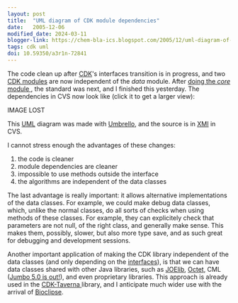 ```yaml
---
layout: post
title:  "UML diagram of CDK module dependencies"
date:   2005-12-06
modified_date: 2024-03-11
blogger-link: https://chem-bla-ics.blogspot.com/2005/12/uml-diagram-of-cdk-module-dependencies.html
tags: cdk uml
doi: 10.59350/a3r1n-72841
---
```


The code clean up after [CDK](http://cdk.sf.net/)'s interfaces transition is in progress, and two
[CDK modules](http://almost.cubic.uni-koeln.de/cdk/cdk_top/devel/modules/) are now independent
of the *data* module. After [doing the *core* module <i class="fa-solid fa-recycle fa-xs"></i>](https://chem-bla-ics.linkedchemistry.info/2005/10/25/more-cdkinterfaces-updates.html),
the standard was next, and I finished this yesterday. The dependencies in CVS now look like (click it to get a larger view):

IMAGE LOST

This [UML](https://en.wikipedia.org/wiki/Unified_Modeling_Language) diagram was made with [Umbrello](http://uml.sourceforge.net/), and the source is in
[XMI](http://www-128.ibm.com/developerworks/xml/library/x-xmi/) in CVS.

I cannot stress enough the advantages of these changes:

1. the code is cleaner
2. module dependencies are cleaner
3. impossible to use methods outside the interface
4. the algorithms are independent of the data classes

The last advantage is really important: it allows alternative implementations of the data classes. For example, we could make debug
data classes, which, unlike the normal classes, do all sorts of checks when using methods of these classes. For example, they can
explicitely check that parameters are not null, of the right class, and generally make sense. This makes them, possibly, slower,
but also more type save, and as such great for debugging and development sessions.

Another important application of making the CDK library independent of the data classes (and only depending on the
[interfaces](http://cdk.sourceforge.net/api/org/openscience/cdk/interfaces/package-frame.html)), is that we can have data classes
shared with other Java libraries, such as [JOElib](http://joelib.sf.net/), [Octet](http://octetsource.com/),
CML ([Jumbo 5.0 is out!](http://sourceforge.net/mailarchive/forum.php?thread_id=9146642&forum_id=8774)), and even proprietary libraries.
This approach is already used in the [CDK-Taverna <i class="fa-solid fa-recycle fa-xs"></i>](https://chem-bla-ics.linkedchemistry.info/2005/10/18/cdk-taverna-fully-recognized.html)
library, and I anticipate much wider use with the arrival of [Bioclipse](http://www.bioclipse.net/).
